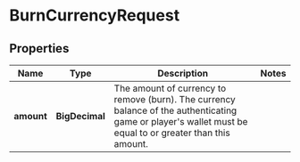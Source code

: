 

# BurnCurrencyRequest


## Properties

| Name | Type | Description | Notes |
|------------ | ------------- | ------------- | -------------|
|**amount** | **BigDecimal** | The amount of currency to remove (burn). The currency balance of the authenticating game or player&#39;s wallet must be equal to or greater than this amount. |  |



